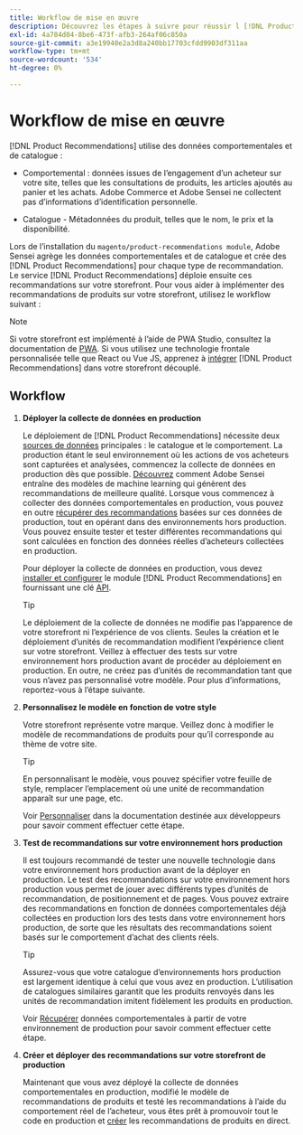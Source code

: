 ```yaml
---
title: Workflow de mise en œuvre
description: Découvrez les étapes à suivre pour réussir l [!DNL Product Recommendations] implémentation sur votre storefront.
exl-id: 4a784d04-8be6-473f-afb3-264af06c850a
source-git-commit: a3e19940e2a3d8a240bb17703cfdd9903df311aa
workflow-type: tm+mt
source-wordcount: '534'
ht-degree: 0%

---
```


# Workflow de mise en œuvre

[!DNL Product Recommendations] utilise des données comportementales et de catalogue :

- Comportemental : données issues de l’engagement d’un acheteur sur votre site, telles que les consultations de produits, les articles ajoutés au panier et les achats. Adobe Commerce et Adobe Sensei ne collectent pas d’informations d’identification personnelle.

- Catalogue - Métadonnées du produit, telles que le nom, le prix et la disponibilité.

Lors de l’installation du `magento/product-recommendations module`, Adobe Sensei agrège les données comportementales et de catalogue et crée des [!DNL Product Recommendations] pour chaque type de recommandation. Le service [!DNL Product Recommendations] déploie ensuite ces recommandations sur votre storefront. Pour vous aider à implémenter des recommandations de produits sur votre storefront, utilisez le workflow suivant :

>[!NOTE]
>
> Si votre storefront est implémenté à l’aide de PWA Studio, consultez la documentation de [PWA](https://developer.adobe.com/commerce/pwa-studio/integrations/product-recommendations/). Si vous utilisez une technologie frontale personnalisée telle que React ou Vue JS, apprenez à [intégrer](headless.md) [!DNL Product Recommendations] dans votre storefront découplé.

## Workflow

1. **Déployer la collecte de données en production**

   Le déploiement de [!DNL Product Recommendations] nécessite deux [sources de données](type.md) principales : le catalogue et le comportement. La production étant le seul environnement où les actions de vos acheteurs sont capturées et analysées, commencez la collecte de données en production dès que possible. [Découvrez &#x200B;](events.md) comment Adobe Sensei entraîne des modèles de machine learning qui génèrent des recommandations de meilleure qualité. Lorsque vous commencez à collecter des données comportementales en production, vous pouvez en outre [récupérer des recommandations](staging-environment.md#fetch-recommendations-from-production-environment-recommended) basées sur ces données de production, tout en opérant dans des environnements hors production. Vous pouvez ensuite tester et tester différentes recommandations qui sont calculées en fonction des données réelles d’acheteurs collectées en production.

   Pour déployer la collecte de données en production, vous devez [installer et configurer](install-configure.md) le module [!DNL Product Recommendations] en fournissant une clé [API](https://experienceleague.adobe.com/docs/commerce/user-guides/integration-services/saas.html?lang=fr).

   >[!TIP]
   >
   > Le déploiement de la collecte de données ne modifie pas l’apparence de votre storefront ni l’expérience de vos clients. Seules la création et le déploiement d’unités de recommandation modifient l’expérience client sur votre storefront. Veillez à effectuer des tests sur votre environnement hors production avant de procéder au déploiement en production. En outre, ne créez pas d’unités de recommandation tant que vous n’avez pas personnalisé votre modèle. Pour plus d’informations, reportez-vous à l’étape suivante.

1. **Personnalisez le modèle en fonction de votre style**

   Votre storefront représente votre marque. Veillez donc à modifier le modèle de recommandations de produits pour qu’il corresponde au thème de votre site.

   >[!TIP]
   >
   > En personnalisant le modèle, vous pouvez spécifier votre feuille de style, remplacer l’emplacement où une unité de recommandation apparaît sur une page, etc.

   Voir [Personnaliser](https://experienceleague.adobe.com/docs/commerce/product-recommendations/developer/customize.html?lang=fr) dans la documentation destinée aux développeurs pour savoir comment effectuer cette étape.

1. **Test de recommandations sur votre environnement hors production**

   Il est toujours recommandé de tester une nouvelle technologie dans votre environnement hors production avant de la déployer en production. Le test des recommandations sur votre environnement hors production vous permet de jouer avec différents types d’unités de recommandation, de positionnement et de pages. Vous pouvez extraire des recommandations en fonction de données comportementales déjà collectées en production lors des tests dans votre environnement hors production, de sorte que les résultats des recommandations soient basés sur le comportement d’achat des clients réels.

   >[!TIP]
   >
   > Assurez-vous que votre catalogue d’environnements hors production est largement identique à celui que vous avez en production. L’utilisation de catalogues similaires garantit que les produits renvoyés dans les unités de recommandation imitent fidèlement les produits en production.

   Voir [Récupérer](staging-environment.md) données comportementales à partir de votre environnement de production pour savoir comment effectuer cette étape.

1. **Créer et déployer des recommandations sur votre storefront de production**

   Maintenant que vous avez déployé la collecte de données comportementales en production, modifié le modèle de recommandations de produits et testé les recommandations à l’aide du comportement réel de l’acheteur, vous êtes prêt à promouvoir tout le code en production et [créer](create.md) les recommandations de produits en direct.
